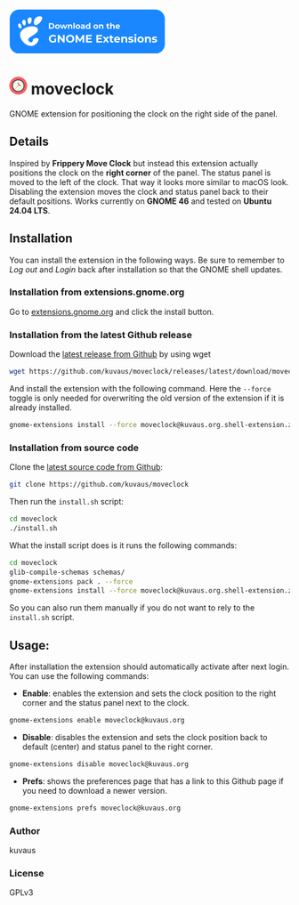 [![Download on the GNOME Extensions](./resources/gnome.svg)](https://extensions.gnome.org/extension/xxx/moveclock/)

# <img alt="LlamaGPTJ-chat demo" src="./resources/clock.svg" width="32" /> moveclock

GNOME extension for positioning the clock on the right side of the panel.

## Details
Inspired by **Frippery Move Clock** but instead this extension actually positions the clock on the **right corner** of the panel. The status panel is moved to the left of the clock. That way it looks more similar to macOS look. Disabling the extension moves the clock and status panel back to their default positions. Works currently on **GNOME 46** and tested on  **Ubuntu 24.04 LTS**.

## Installation

You can install the extension in the following ways. Be sure to remember to _Log out_ and _Login_ back after installation so that the GNOME shell updates.

### Installation from extensions.gnome.org

Go to [extensions.gnome.org](https://extensions.gnome.org/extension/xxx/moveclock/) and click the install button.

### Installation from the latest Github release

Download the [latest release from Github](https://github.com/kuvaus/moveclock/releases/latest/download/moveclock@kuvaus.org.shell-extension.zip) by using wget

```bash
wget https://github.com/kuvaus/moveclock/releases/latest/download/moveclock@kuvaus.org.shell-extension.zip
```

And install the extension with the following command. Here the `--force` toggle is only needed for overwriting the old version of the extension if it is already installed.

```bash
gnome-extensions install --force moveclock@kuvaus.org.shell-extension.zip
```

### Installation from source code

Clone the [latest source code from Github](https://github.com/kuvaus/moveclock):

```bash
git clone https://github.com/kuvaus/moveclock
```
Then run the `install.sh` script:

```bash
cd moveclock
./install.sh
```

What the install script does is it runs the following commands:

```bash
cd moveclock
glib-compile-schemas schemas/
gnome-extensions pack . --force
gnome-extensions install --force moveclock@kuvaus.org.shell-extension.zip
```

So you can also run them manually if you do not want to rely to the `install.sh` script.

## Usage:

After installation the extension should automatically activate after next login. You can use the following commands:

- **Enable**: enables the extension and sets the clock position to the right corner and the status panel next to the clock.
```bash
gnome-extensions enable moveclock@kuvaus.org
```

- **Disable**: disables the extension and sets the clock position back to default (center) and status panel to the right corner.
```bash
gnome-extensions disable moveclock@kuvaus.org
```
- **Prefs**: shows the preferences page that has a link to this Github page if you need to download a newer version.
```bash
gnome-extensions prefs moveclock@kuvaus.org
```


### Author
kuvaus

### License
GPLv3
